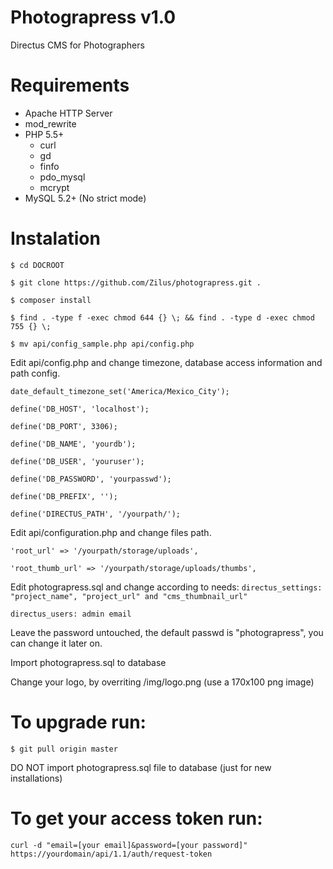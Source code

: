 # Photograpress v1.0
Directus CMS for Photographers

Requirements
====================
* Apache HTTP Server
*	mod_rewrite
*	PHP 5.5+
	*	curl
	*	gd
	*	finfo
	*	pdo_mysql
	*	mcrypt
*	MySQL 5.2+ (No strict mode)

Instalation
====================
`$ cd DOCROOT`

`$ git clone https://github.com/Zilus/photograpress.git .`

`$ composer install`

`$ find . -type f -exec chmod 644 {} \; && find . -type d -exec chmod 755 {} \;`

`$ mv api/config_sample.php api/config.php`


Edit api/config.php and change timezone, database access information and path config.

`date_default_timezone_set('America/Mexico_City');`

`define('DB_HOST', 'localhost');`

`define('DB_PORT', 3306);`

`define('DB_NAME', 'yourdb');`

`define('DB_USER', 'youruser');`

`define('DB_PASSWORD', 'yourpasswd');`

`define('DB_PREFIX', '');`

`define('DIRECTUS_PATH', '/yourpath/');`

Edit api/configuration.php and change files path.

`'root_url' => '/yourpath/storage/uploads',`

`'root_thumb_url' => '/yourpath/storage/uploads/thumbs',`

Edit photograpress.sql and change according to needs:
`directus_settings: "project_name", "project_url" and "cms_thumbnail_url"`

`directus_users: admin email`

Leave the password untouched, the default passwd is "photograpress", you can change it later on.

Import photograpress.sql to database

Change your logo, by overriting /img/logo.png (use a 170x100 png image)

To upgrade run:
====================
`$ git pull origin master`

DO NOT import photograpress.sql file to database (just for new installations)

To get your access token run:
====================
`curl -d "email=[your email]&password=[your password]" https://yourdomain/api/1.1/auth/request-token`
